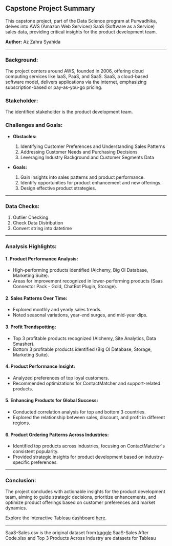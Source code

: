 ## **Capstone Project Summary**

This capstone project, part of the Data Science program at Purwadhika, delves into AWS (Amazon Web Services) SaaS (Software as a Service) sales data, providing critical insights for the product development team.

**Author:** Az Zahra Syahida

---

### **Background:**
The project centers around AWS, founded in 2006, offering cloud computing services like IaaS, PaaS, and SaaS. SaaS, a cloud-based software model, delivers applications via the internet, emphasizing subscription-based or pay-as-you-go pricing.

### **Stakeholder:**
The identified stakeholder is the product development team.

### **Challenges and Goals:**
- **Obstacles:**
  1. Identifying Customer Preferences and Understanding Sales Patterns
  2. Addressing Customer Needs and Purchasing Decisions
  3. Leveraging Industry Background and Customer Segments Data

- **Goals:**
  1. Gain insights into sales patterns and product performance.
  2. Identify opportunities for product enhancement and new offerings.
  3. Design effective product strategies.

---

### **Data Checks:**
1. Outlier Checking
2. Check Data Distribution
3. Convert string into datetime

---

### **Analysis Highlights:**
#### 1. **Product Performance Analysis:**
   - High-performing products identified (Alchemy, Big Ol Database, Marketing Suite).
   - Areas for improvement recognized in lower-performing products (Saas Connector Pack - Gold, ChatBot Plugin, Storage).

#### 2. **Sales Patterns Over Time:**
   - Explored monthly and yearly sales trends.
   - Noted seasonal variations, year-end surges, and mid-year dips.

#### 3. **Profit Trendspotting:**
   - Top 3 profitable products recognized (Alchemy, Site Analytics, Data Smasher).
   - Bottom 3 profitable products identified (Big Ol Database, Storage, Marketing Suite).

#### 4. **Product Performance Insight:**
   - Analyzed preferences of top loyal customers.
   - Recommended optimizations for ContactMatcher and support-related products.

#### 5. **Enhancing Products for Global Success:**
   - Conducted correlation analysis for top and bottom 3 countries.
   - Explored the relationship between sales, discount, and profit in different regions.

#### 6. **Product Ordering Patterns Across Industries:**
   - Identified top products across industries, focusing on ContactMatcher's consistent popularity.
   - Provided strategic insights for product development based on industry-specific preferences.

---

### **Conclusion:**
The project concludes with actionable insights for the product development team, aiming to guide strategic decisions, prioritize enhancements, and optimize product offerings based on customer preferences and market dynamics.

Explore the interactive Tableau dashboard [here](https://public.tableau.com/views/AWSSaaSSales/MedianSales?:language=en-US&publish=yes&:display_count=n&:origin=viz_share_link).

---

SaaS-Sales.csv is the original dataset from [kaggle](https://www.kaggle.com/datasets/nnthanh101/aws-saas-sales)
SaaS-Sales After Code.xlsx and Top 3 Products Across Industry are datasets for Tableau
